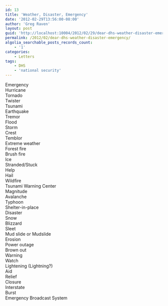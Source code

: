 ```yaml
---
id: 13
title: 'Weather, Disaster, Emergency'
date: '2012-02-29T13:56:00-08:00'
author: 'Greg Raven'
layout: post
guid: 'http://localhost:10004/2012/02/29/dear-dhs-weather-disaster-emergency/'
permalink: /2012/02/dear-dhs-weather-disaster-emergency/
algolia_searchable_posts_records_count:
    - '1'
categories:
    - Letters
tags:
    - DHS
    - 'national security'
---
```


Emergency  
Hurricane  
Tornado  
Twister  
Tsunami  
Earthquake  
Tremor  
Flood  
Storm  
Crest  
Temblor  
Extreme weather  
Forest fire  
Brush fire  
Ice  
Stranded/Stuck  
Help  
Hail  
Wildfire  
Tsunami Warning Center  
Magnitude  
Avalanche  
Typhoon  
Shelter-in-place  
Disaster  
Snow  
Blizzard  
Sleet  
Mud slide or Mudslide  
Erosion  
Power outage  
Brown out  
Warning  
Watch  
Lightening (Lightning?)  
Aid  
Relief  
Closure  
Interstate  
Burst  
Emergency Broadcast System
